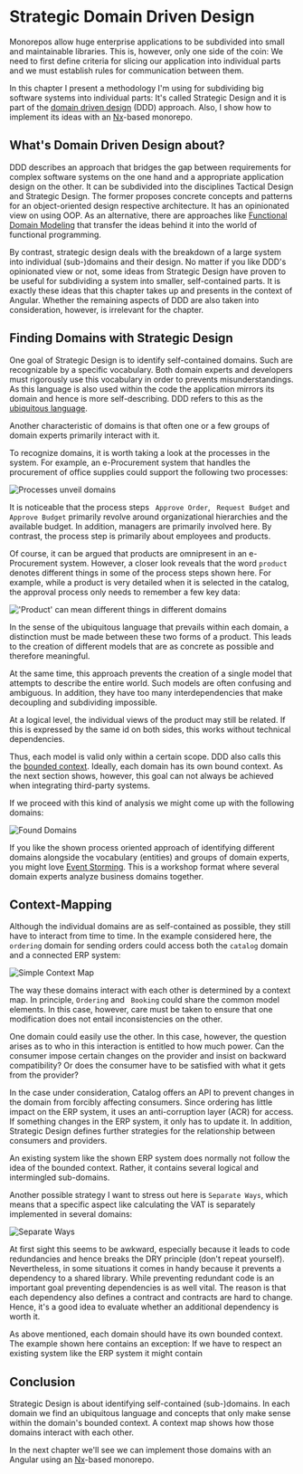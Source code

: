 # Strategic Domain Driven Design

Monorepos allow huge enterprise applications to be subdivided into small and maintainable libraries. This is, however, only one side of the coin: We need to first define criteria for slicing our application into individual parts and we must establish rules for communication between them. 

In this chapter I present a methodology I'm using for subdividing big software systems into individual parts: It's called Strategic Design and it is part of the [domain driven design](https://www.amazon.de/Domain-Driven-Design-Tackling-Complexity-Software/dp/0321125215/ref=sr_1_3?ie=UTF8&qid=1551688461&sr=8-3&keywords=ddd) (DDD) approach. Also, I show how to implement its ideas with an [Nx](https://nx.dev/)-based monorepo.

## What's Domain Driven Design about?

DDD describes an approach that bridges the gap between requirements for complex software systems on the one hand and a appropriate application design on the other. It can be subdivided into the disciplines Tactical Design and Strategic Design. The former proposes concrete concepts and patterns for an object-oriented design respective architecture. It has an opinionated view on using OOP. As an alternative, there are approaches like [Functional Domain Modeling](https://pragprog.com/book/swdddf/domain-modeling-made-functional) that transfer the ideas behind it into the world of functional programming.

By contrast, strategic design deals with the breakdown of a large system into individual (sub-)domains and their design. No matter if you like DDD's opinionated view or not, some ideas from Strategic Design have proven to be useful for subdividing a system into smaller, self-contained parts. It is exactly these ideas that this chapter takes up and presents in the context of Angular. Whether the remaining aspects of DDD are also taken into consideration, however, is irrelevant for the chapter.

## Finding Domains with Strategic Design

One goal of Strategic Design is to identify self-contained domains. Such are recognizable by a specific vocabulary. Both domain experts and developers must rigorously use this vocabulary in order to prevents misunderstandings. As this language is also used within the code the application mirrors its domain and hence is more self-describing. DDD refers to this as the [ubiquitous language](https://martinfowler.com/bliki/UbiquitousLanguage.html).

Another characteristic of domains is that often one or a few groups of domain experts primarily interact with it.

To recognize domains, it is worth taking a look at the processes in the system. For example, an e-Procurement system that handles the procurement of office supplies could support the following two processes:

![Processes unveil domains](images/2019-03-04-10-09-15.png)

It is noticeable that the process steps `` Approve Order``, `` Request Budget`` and `` Approve Budget`` primarily revolve around organizational hierarchies and the available budget. In addition, managers are primarily involved here. By contrast, the process step is primarily about employees and products.

Of course, it can be argued that products are omnipresent in an e-Procurement system. However, a closer look reveals that the word ``product`` denotes different things in some of the process steps shown here. For example, while a product is very detailed when it is selected in the catalog, the approval process only needs to remember a few key data:

!['Product' can mean different things in different domains](images/2019-03-04-10-15-14.png)

In the sense of the ubiquitous language that prevails within each domain, a distinction must be made between these two forms of a product. This leads to the creation of different models that are as concrete as possible and therefore meaningful.

At the same time, this approach prevents the creation of a single model that attempts to describe the entire world. Such models are often confusing and ambiguous. In addition, they have too many interdependencies that make decoupling and subdividing impossible.

At a logical level, the individual views of the product may still be related. If this is expressed by the same id on both sides, this works without technical dependencies.

Thus, each model is valid only within a certain scope. DDD also calls this the [bounded context](https://martinfowler.com/bliki/BoundedContext.html). Ideally, each domain has its own bound context. As the next section shows, however, this goal can not always be achieved when integrating third-party systems.

If we proceed with this kind of analysis we might come up with the following domains:

![Found Domains](images/2019-03-04-14-15-10.png)

If you like the shown process oriented approach of identifying different domains alongside the vocabulary (entities) and groups of domain experts, you might love [Event Storming](https://www.eventstorming.com). This is a workshop format where several domain experts analyze business domains together. 

## Context-Mapping

Although the individual domains are as self-contained as possible, they still have to interact from time to time. In the example considered here, the ``ordering`` domain for sending orders could access both the ``catalog`` domain and a connected ERP system:

![Simple Context Map](images/2019-03-04-10-26-54.png)

The way these domains interact with each other is determined by a context map. In principle, 
``Ordering`` and `` Booking`` could share the common model elements. In this case, however, care must be taken to ensure that one modification does not entail inconsistencies on the other.

One domain could easily use the other. In this case, however, the question arises as to who in this interaction is entitled to how much power. Can the consumer impose certain changes on the provider and insist on backward compatibility? Or does the consumer have to be satisfied with what it gets from the provider?

In the case under consideration, Catalog offers an API to prevent changes in the domain from forcibly affecting consumers. Since ordering has little impact on the ERP system, it uses an anti-corruption layer (ACR) for access. If something changes in the ERP system, it only has to update it. In addition, Strategic Design defines further strategies for the relationship between consumers and providers.

An existing system like the shown ERP system does normally not follow the idea of the bounded context. Rather, it contains several logical and intermingled sub-domains. 

Another possible strategy I want to stress out here is ``Separate Ways``, which means that a specific aspect like calculating the VAT is separately implemented in several domains:

![Separate Ways](images/2019-03-04-13-59-17.png)

At first sight this seems to be awkward, especially because it leads to code redundancies and hence breaks the DRY principle (don't repeat yourself). Nevertheless, in some situations it comes in handy because it prevents a dependency to a shared library. While preventing redundant code is an important goal preventing dependencies is as well vital. The reason is that each dependency also defines a contract and contracts are hard to change. Hence, it's a good idea to evaluate whether an additional dependency is worth it.  

As above mentioned, each domain should have its own bounded context. The example shown here contains an exception: If we have to respect an existing system like the ERP system it might contain

## Conclusion

Strategic Design is about identifying self-contained (sub-)domains. In each domain we find an ubiquitous language and concepts that only make sense within the domain's bounded context. A context map shows how those domains interact with each other. 

In the next chapter we'll see we can implement those domains with an Angular using an [Nx](https://nx.dev/)-based monorepo.

